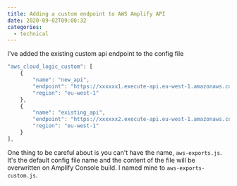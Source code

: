 ```yaml
---
title: Adding a custom endpoint to AWS Amplify API
date: 2020-09-02T09:00:32
categories:
  - technical
---
```



I've added the existing custom api endpoint to the config file

```javascript
"aws_cloud_logic_custom": [
    {
        "name": "new_api",
        "endpoint": "https://xxxxxx1.execute-api.eu-west-1.amazonaws.com/dev",
        "region": "eu-west-1"
    },
    {
        "name": "existing_api",
        "endpoint": "https://xxxxxx2.execute-api.eu-west-1.amazonaws.com/dev",
        "region": "eu-west-1"
    }
],
```

One thing to be careful about is you can't have the name, `aws-exports.js`. It's the default config file name and the content of the file will be overwritten on Amplify Console build. I named mine to `aws-exports-custom.js`.  

